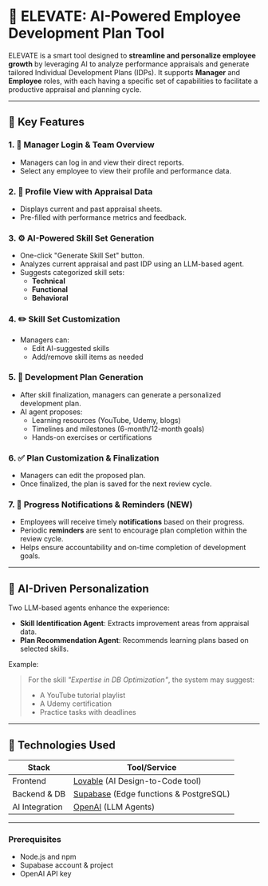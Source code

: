 # 🚀 ELEVATE: AI-Powered Employee Development Plan Tool

ELEVATE is a smart tool designed to **streamline and personalize employee growth** by leveraging AI to analyze performance appraisals and generate tailored Individual Development Plans (IDPs). It supports **Manager** and **Employee** roles, with each having a specific set of capabilities to facilitate a productive appraisal and planning cycle.

---

## 🔑 Key Features

### 1. 👤 Manager Login & Team Overview
- Managers can log in and view their direct reports.
- Select any employee to view their profile and performance data.

### 2. 📄 Profile View with Appraisal Data
- Displays current and past appraisal sheets.
- Pre-filled with performance metrics and feedback.

### 3. ⚙️ AI-Powered Skill Set Generation
- One-click "Generate Skill Set" button.
- Analyzes current appraisal and past IDP using an LLM-based agent.
- Suggests categorized skill sets:
  - **Technical**
  - **Functional**
  - **Behavioral**

### 4. ✏️ Skill Set Customization
- Managers can:
  - Edit AI-suggested skills
  - Add/remove skill items as needed

### 5. 📝 Development Plan Generation
- After skill finalization, managers can generate a personalized development plan.
- AI agent proposes:
  - Learning resources (YouTube, Udemy, blogs)
  - Timelines and milestones (6-month/12-month goals)
  - Hands-on exercises or certifications

### 6. ✅ Plan Customization & Finalization
- Managers can edit the proposed plan.
- Once finalized, the plan is saved for the next review cycle.

### 7. 🔔 Progress Notifications & Reminders (NEW)
- Employees will receive timely **notifications** based on their progress.
- Periodic **reminders** are sent to encourage plan completion within the review cycle.
- Helps ensure accountability and on-time completion of development goals.

---

## 🤖 AI-Driven Personalization

Two LLM-based agents enhance the experience:
- **Skill Identification Agent**: Extracts improvement areas from appraisal data.
- **Plan Recommendation Agent**: Recommends learning plans based on selected skills.

Example:
> For the skill _"Expertise in DB Optimization"_, the system may suggest:
> - A YouTube tutorial playlist  
> - A Udemy certification  
> - Practice tasks with deadlines

---

## 🧰 Technologies Used

| Stack           | Tool/Service                     |
|----------------|----------------------------------|
| Frontend       | [Lovable](https://lovable.so) (AI Design-to-Code tool) |
| Backend & DB   | [Supabase](https://supabase.com) (Edge functions & PostgreSQL) | https://supabase.com/dashboard/project/aypnelqopfcdgbncxgyl/database/schemas
| AI Integration | [OpenAI](https://openai.com) (LLM Agents) |

---



### Prerequisites
- Node.js and npm
- Supabase account & project
- OpenAI API key
